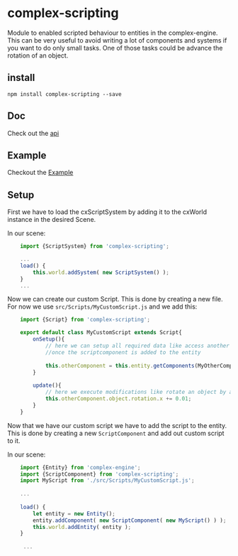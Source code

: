 # complex-scripting
Module to enabled scripted behaviour to entities in the complex-engine. This can be very useful 
to avoid writing a lot of components and systems if you want to do only small tasks. One of those
tasks could be advance the rotation of an object.

## install
`npm install complex-scripting --save`

## Doc

Check out the [api](http://complexjs.github.io/complex-scripting/index.html) 

## Example
Checkout the [Example](./example/app.js)

## Setup

First we have to load the cxScriptSystem by adding it to the cxWorld instance
in the desired Scene.

In our scene:

```js
    import {ScriptSystem} from 'complex-scripting';

    ...
    load() {
        this.world.addSystem( new ScriptSystem() );
    }
    ...
```
    
Now we can create our custom Script. This is done by creating a new file.
For now we use `src/Scripts/MyCustomScript.js` and we add this:

```js
    import {Script} from 'complex-scripting';

    export default class MyCustomScript extends Script{
        onSetup(){
            // here we can setup all required data like access another component
            //once the scriptcomponent is added to the entity
            
            this.otherComponent = this.entity.getComponents(MyOtherComponent)[0];
        }
        
        update(){
            // here we execute modifications like rotate an object by accessing the corresponding component
            this.otherComponent.object.rotation.x += 0.01;
        }
    }
```
   
   
Now that we have our custom script we have to add the script to the entity.
This is done by creating a new `ScriptComponent` and add out custom script to it.

In our scene:


```js
    import {Entity} from 'complex-engine';
    import {ScriptComponent} from 'complex-scripting';
    import MyScript from './src/Scripts/MyCustomScript.js';
    
    ...
    
    load() {
        let entity = new Entity();
        entity.addComponent( new ScriptComponent( new MyScript() ) );
        this.world.addEntity( entity );
    }
     
     ...
```
